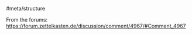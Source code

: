 #meta/structure 

From the forums:
https://forum.zettelkasten.de/discussion/comment/4967/#Comment_4967